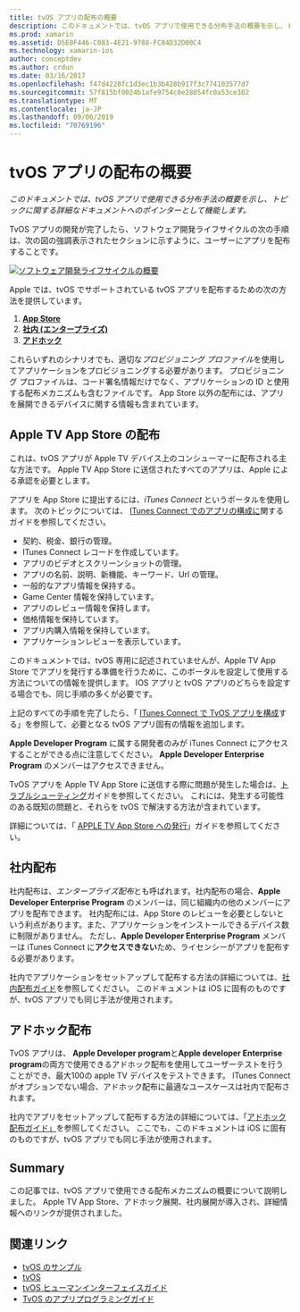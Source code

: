 ```yaml
---
title: tvOS アプリの配布の概要
description: このドキュメントでは、tvOS アプリで使用できる分布手法の概要を示し、トピックに関する詳細なドキュメントへのポインターとして機能します。
ms.prod: xamarin
ms.assetid: D5E0F446-C083-4E21-9788-FC84D32D00C4
ms.technology: xamarin-ios
author: conceptdev
ms.author: crdun
ms.date: 03/16/2017
ms.openlocfilehash: f47d4228fc1d3ec1b3b428b917f3c774103577d7
ms.sourcegitcommit: 57f815bf0024b1afe9754c0e28054fc0a53ce302
ms.translationtype: MT
ms.contentlocale: ja-JP
ms.lasthandoff: 09/06/2019
ms.locfileid: "70769196"
---
```

# <a name="tvos-app-distribution-overview"></a>tvOS アプリの配布の概要

_このドキュメントでは、tvOS アプリで使用できる分布手法の概要を示し、トピックに関する詳細なドキュメントへのポインターとして機能します。_

TvOS アプリの開発が完了したら、ソフトウェア開発ライフサイクルの次の手順は、次の図の強調表示されたセクションに示すように、ユーザーにアプリを配布することです。

[![ソフトウェア開発ライフサイクルの概要](images/publishingdiagram.png)](images/publishingdiagram.png#lightbox)

Apple では、tvOS でサポートされている tvOS アプリを配布するための次の方法を提供しています。

1. [**App Store**](#Apple-TV-App-Store-Distribution)
2. [**社内 (エンタープライズ)** ](#In-House-Distribution) 
3. [**アドホック**](#Ad_Hoc_Distribution) 

これらいずれのシナリオでも、適切な*プロビジョニング プロファイル*を使用してアプリケーションをプロビジョニングする必要があります。 プロビジョニング プロファイルは、コード署名情報だけでなく、アプリケーションの ID と使用する配布メカニズムも含むファイルです。 App Store 以外の配布には、アプリを展開できるデバイスに関する情報も含まれています。

<a name="Apple-TV-App-Store-Distribution" />

## <a name="apple-tv-app-store-distribution"></a>Apple TV App Store の配布

これは、tvOS アプリが Apple TV デバイス上のコンシューマーに配布される主な方法です。 Apple TV App Store に送信されたすべてのアプリは、Apple による承認を必要とします。

アプリを App Store に提出するには、*iTunes Connect* というポータルを使用します。 次のトピックについては、 [ITunes Connect でのアプリの構成に](~/ios/deploy-test/app-distribution/app-store-distribution/itunesconnect.md)関するガイドを参照してください。

- 契約、税金、銀行の管理。
- ITunes Connect レコードを作成しています。
- アプリのビデオとスクリーンショットの管理。
- アプリの名前、説明、新機能、キーワード、Url の管理。
- 一般的なアプリ情報を保持する。
- Game Center 情報を保持しています。
- アプリのレビュー情報を保持します。
- 価格情報を保持しています。
- アプリ内購入情報を保持しています。
- アプリケーションレビューを表示しています。

このドキュメントでは、tvOS 専用に記述されていませんが、Apple TV App Store でアプリを発行する準備を行うために、このポータルを設定して使用する方法についての情報を提供します。 IOS アプリと tvOS アプリのどちらを設定する場合でも、同じ手順の多くが必要です。

上記のすべての手順を完了したら、「 [ITunes Connect で TvOS アプリを構成](~/ios/tvos/deploy-test/app-distribution/itunes-connect.md)する」を参照して、必要となる tvOS アプリ固有の情報を追加します。

**Apple Developer Program** に属する開発者のみが iTunes Connect にアクセスすることができる点に注意してください。 **Apple Developer Enterprise Program** のメンバーはアクセスできません。

TvOS アプリを Apple TV App Store に送信する際に問題が発生した場合は、[トラブルシューティング](~/ios/tvos/troubleshooting.md)ガイドを参照してください。 これには、発生する可能性のある既知の問題と、それらを tvOS で解決する方法が含まれています。

詳細については、「 [APPLE TV App Store への発行](~/ios/tvos/deploy-test/app-distribution/app-store-publishing.md)」ガイドを参照してください。

<a name="In-House-Distribution" />

## <a name="in-house-distribution"></a>社内配布

社内配布は、*エンタープライズ配布*とも呼ばれます。社内配布の場合、**Apple Developer Enterprise Program** のメンバーは、同じ組織内の他のメンバーにアプリを配布できます。 社内配布には、App Store のレビューを必要としないという利点があります。また、アプリケーションをインストールできるデバイス数に制限がありません。 ただし、**Apple Developer Enterprise Program** メンバーは iTunes Connect に**アクセスできない**ため、ライセンシーがアプリを配布する必要があります。

社内でアプリケーションをセットアップして配布する方法の詳細については、[社内配布ガイド](~/ios/deploy-test/app-distribution/in-house-distribution.md)を参照してください。 このドキュメントは iOS に固有のものですが、tvOS アプリでも同じ手法が使用されます。

<a name="Ad_Hoc_Distribution"/>

## <a name="ad-hoc-distribution"></a>アドホック配布

TvOS アプリは、 **Apple Developer program**と**Apple developer Enterprise program**の両方で使用できるアドホック配布を使用してユーザーテストを行うことができ、最大100の apple TV デバイスをテストできます。 ITunes Connect がオプションでない場合、アドホック配布に最適なユースケースは社内で配布されます。

社内でアプリをセットアップして配布する方法の詳細については、「[アドホック配布ガイド」](~/ios/deploy-test/app-distribution/ad-hoc-distribution.md)を参照してください。 ここでも、このドキュメントは iOS に固有のものですが、tvOS アプリでも同じ手法が使用されます。

<a name="Summary" />

## <a name="summary"></a>Summary

この記事では、tvOS アプリで使用できる配布メカニズムの概要について説明しました。 Apple TV App Store、アドホック展開、社内展開が導入され、詳細情報へのリンクが提供されました。

## <a name="related-links"></a>関連リンク

- [tvOS のサンプル](https://docs.microsoft.com/samples/browse/?products=xamarin&term=Xamarin.iOS+tvOS)
- [tvOS](https://developer.apple.com/tvos/)
- [tvOS ヒューマンインターフェイスガイド](https://developer.apple.com/tvos/human-interface-guidelines/)
- [TvOS のアプリプログラミングガイド](https://developer.apple.com/library/prerelease/tvos/documentation/General/Conceptual/AppleTV_PG/)
